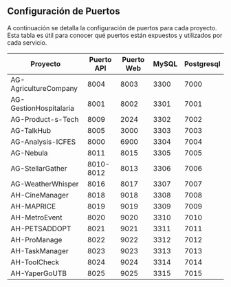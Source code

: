 ## Configuración de Puertos

A continuación se detalla la configuración de puertos para cada proyecto. Esta tabla es útil para conocer qué puertos están expuestos y utilizados por cada servicio.

| Proyecto               | Puerto API | Puerto Web | MySQL | Postgresql |
|------------------------|------------|------------|-------|------------|
| AG-AgricultureCompany  | 8004       | 8003       | 3300  | 7000       |
| AG-GestionHospitalaria | 8001       | 8002       | 3301  | 7001       |
| AG-Product-s-Tech      | 8009       | 2024       | 3302  | 7002       |
| AG-TalkHub             | 8005       | 3000       | 3303  | 7003       |
| AG-Analysis-ICFES      | 8000       | 6900       | 3304  | 7004       |
| AG-Nebula              | 8011       | 8015       | 3305  | 7005       |
| AG-StellarGather       | 8010-8012  | 8013       | 3306  | 7006       |
| AG-WeatherWhisper      | 8016       | 8017       | 3307  | 7007       |
| AH-CineManager         | 8018       | 9018       | 3308  | 7008       |
| AH-MAPRICE             | 8019       | 9019       | 3309  | 7009       |
| AH-MetroEvent          | 8020       | 9020       | 3310  | 7010       |
| AH-PETSADDOPT          | 8021       | 9021       | 3311  | 7011       |
| AH-ProManage           | 8022       | 9022       | 3312  | 7012       |
| AH-TaskManager         | 8023       | 9023       | 3313  | 7013       |
| AH-ToolCheck           | 8024       | 9024       | 3314  | 7014       |
| AH-YaperGoUTB          | 8025       | 9025       | 3315  | 7015       |
